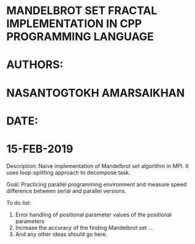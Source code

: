 # MANDELBROT SET FRACTAL IMPLEMENTATION IN CPP PROGRAMMING LANGUAGE 
# AUTHORS: 
#		NASANTOGTOKH AMARSAIKHAN
#		<FILL-HERE>
#		<FILL-HERE>
# DATE: 
# 		15-FEB-2019 
Description: 
Naive implementation of Mandelbrot set algorithm in MPI. It uses loop-splitting approach to decompose task.  

Goal: 
Practicing parallel programming environment and measure speed difference between serial and parallel versions. 

To do list: 
1. Error handling of positional parameter values of the positional parameters 
2. Increase the accuracy of the finding Mandelbrot set ... 
3. And any other ideas should go here.

